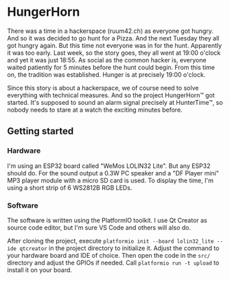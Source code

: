 # HungerHorn

There was a time in a hackerspace (ruum42.ch) as everyone got hungry. And so it was decided to go hunt for a Pizza. And the next Tuesday they all got hungry again. But this time not everyone was in for the hunt. Apparently it was too early. Last week, so the story goes, they all went at 19:00 o'clock and yet it was just 18:55. As social as the common hacker is, everyone waited patiently for 5 minutes before the hunt could begin. From this time on, the tradition was established. Hunger is at precisely 19:00 o'clock.

Since this story is about a hackerspace, we of course need to solve everything with technical measures. And so the project HungerHorn™ got started. It's supposed to sound an alarm signal precisely at HunterTime™, so nobody needs to stare at a watch the exciting minutes before.


## Getting started

### Hardware
I'm using an ESP32 board called "WeMos LOLIN32 Lite". But any ESP32 should do. For the sound output a 0.3W PC speaker and a "DF Player mini" MP3 player module with a micro SD card is used. To display the time, I'm using a short strip of 6 WS2812B RGB LEDs.

### Software
The software is written using the PlatformIO toolkit. I use Qt Creator as source code editor, but I'm sure VS Code and others will also do.

After cloning the project, execute `platformio init --board lolin32_lite --ide qtcreator` in the project directory to initialize it. Adjust the command to your hardware board and IDE of choice. Then open the code in the `src/` directory and adjust the GPIOs if needed. Call `platformio run -t upload` to install it on your board.

